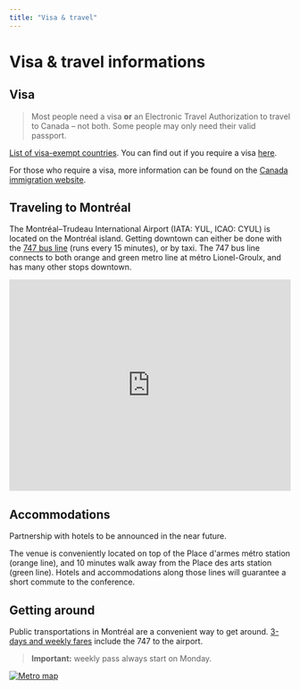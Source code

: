 ```yaml
---
title: "Visa & travel"
---
```

<style>
    .google-maps {
        position: relative;
        padding-bottom: 75%; // This is the aspect ratio
        height: 0;
        overflow: hidden;
    }
    .google-maps iframe {
        position: absolute;
        top: 0;
        left: 0;
        width: 100% !important;
        height: 100% !important;
    }
</style>

# Visa & travel informations

## Visa
> Most people need a visa **or** an Electronic Travel Authorization to travel to Canada – not both. Some people may only need their valid passport.

[List of visa-exempt countries](https://www.canada.ca/en/immigration-refugees-citizenship/services/visit-canada/entry-requirements-country.html). You can find out if you require a visa [here](http://www.cic.gc.ca/english/visit/visas.asp.).

For those who require a visa, more information can be found on the [Canada immigration website](https://www.canada.ca/en/immigration-refugees-citizenship/services/visit-canada/about-visitor-visa.html).

## Traveling to Montréal
The Montréal–Trudeau International Airport (IATA: YUL, ICAO: CYUL) is located on the Montréal island. Getting downtown can either be done with the [747 bus line](http://www.stm.info/en/info/networks/bus/shuttle/line-747-east) (runs every 15 minutes), or by taxi. The 747 bus line connects to both orange and green metro line at métro Lionel-Groulx, and has many other stops downtown.

<div class="google-maps">
    <iframe src="https://www.google.com/maps/embed?pb=!1m24!1m8!1m3!1d89511.97996852381!2d-73.7086546!3d45.4849228!3m2!1i1024!2i768!4f13.1!4m13!3e3!4m5!1s0x4cc93d7753d8c92b%3A0x1e30a8791014678d!2sA%C3%A9roport%20international%20Pierre-Elliott-Trudeau%20de%20Montr%C3%A9al%20(YUL)%2C%20Boulevard%20Rom%C3%A9o%20Vachon%20Nord%2C%20Dorval%2C%20QC!3m2!1d45.465685099999995!2d-73.7454814!4m5!1s0x4cc91a5a66841509%3A0x6434041e124a4c53!2sPalais%20des%20congr%C3%A8s%20de%20Montr%C3%A9al%2C%20Montr%C3%A9al%2C%20QC!3m2!1d45.503859999999996!2d-73.56096889999999!5e0!3m2!1sen!2sca!4v1573661925268!5m2!1sen!2sca" width="720" height="500" frameborder="0" style="border:0;" allowfullscreen=""></iframe>
</div>

## Accommodations
Partnership with hotels to be announced in the near future.

The venue is conveniently located on top of the Place d'armes métro station (orange line), and 10 minutes walk away from the Place des arts station (green line). Hotels and accommodations along those lines will guarantee a short commute to the conference.

## Getting around
Public transportations in Montréal are a convenient way to get around. [3-days and weekly fares](http://www.stm.info/en/info/fares) include the 747 to the airport.

> **Important:** weekly pass always start on Monday.

[![Metro map](/visa/a-plan_metro_blanc.png)](/visa/a-plan_metro_blanc.pdf)
